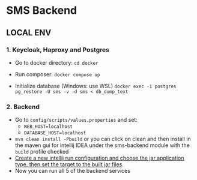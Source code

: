 # SMS Backend

## LOCAL ENV
### 1. Keycloak, Haproxy and Postgres

- Go to docker directory: 
`cd docker`

- Run composer:
`docker compose up`
  
- Initialize database (Windows: use WSL)
`docker exec -i postgres  pg_restore -U sms -v -d sms < db_dump_text`

### 2. Backend

- Go to `config/scripts/values.properties` and set:
    - `WEB_HOST=localhost`
    - `DATABASE_HOST=localhost`
- `mvn clean install -Pbuild` or you can click on clean and then install in the maven gui for intellij IDEA under the sms-backend module with the `build` profile checked
- [Create a new intellij run configuration and choose the jar application type, then set the target to the built jar files](tutorials/run-configuration.png)
- Now you can run all 5 of the backend services